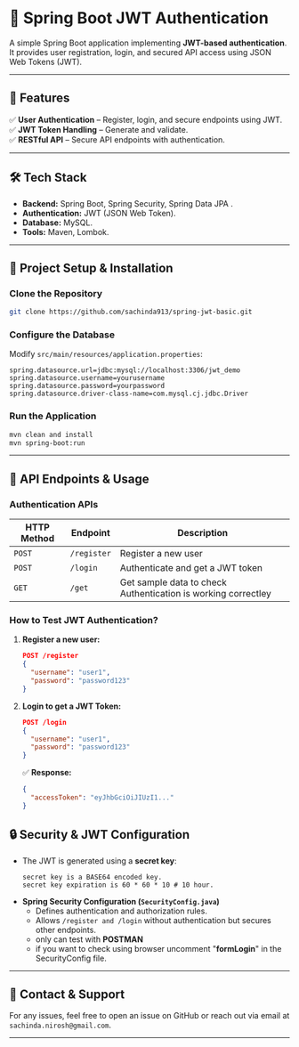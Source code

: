 # 🔐 Spring Boot JWT Authentication

A simple Spring Boot application implementing **JWT-based authentication**. It provides user registration, login, and secured API access using JSON Web Tokens (JWT).

---

## 📌 Features

✅ **User Authentication** – Register, login, and secure endpoints using JWT.  
✅ **JWT Token Handling** – Generate and validate.  
✅ **RESTful API** – Secure API endpoints with authentication.  

---

## 🛠️ Tech Stack

- **Backend:** Spring Boot, Spring Security, Spring Data JPA . 
- **Authentication:** JWT (JSON Web Token).  
- **Database:** MySQL.
- **Tools:** Maven, Lombok.

---

## 🚀 Project Setup & Installation

### Clone the Repository
```sh
git clone https://github.com/sachinda913/spring-jwt-basic.git
```

### Configure the Database
Modify `src/main/resources/application.properties`:
```properties
spring.datasource.url=jdbc:mysql://localhost:3306/jwt_demo
spring.datasource.username=yourusername
spring.datasource.password=yourpassword
spring.datasource.driver-class-name=com.mysql.cj.jdbc.Driver
```

### Run the Application
```sh
mvn clean and install
mvn spring-boot:run
```

---

## 🔑 API Endpoints & Usage

### Authentication APIs

| HTTP Method | Endpoint           | Description |
|------------|-------------------|-------------|
| `POST` | `/register` | Register a new user |
| `POST` | `/login` | Authenticate and get a JWT token |
| `GET` | `/get` | Get sample data to check Authentication is working correctley|

### How to Test JWT Authentication?

1. **Register a new user:**
   ```json
   POST /register  
   {
     "username": "user1",
     "password": "password123"
   }
   ```

2. **Login to get a JWT Token:**
   ```json
   POST /login  
   {
     "username": "user1",
     "password": "password123"
   }
   ```
   ✅ **Response:**
   ```json
   {
     "accessToken": "eyJhbGciOiJIUzI1..."
   }
   ```
   
## 🔒 Security & JWT Configuration

- The JWT is generated using a **secret key**:
  ```
  secret key is a BASE64 encoded key.
  secret key expiration is 60 * 60 * 10 # 10 hour.
  ```
- **Spring Security Configuration (`SecurityConfig.java`)**
  - Defines authentication and authorization rules.  
  - Allows `/register and /login` without authentication but secures other endpoints.
  - only can test with **POSTMAN**
  - if you want to check using browser uncomment "**formLogin**" in the SecurityConfig file.
---

## 🔗 Contact & Support
For any issues, feel free to open an issue on GitHub or reach out via email at `sachinda.nirosh@gmail.com`.  

---


